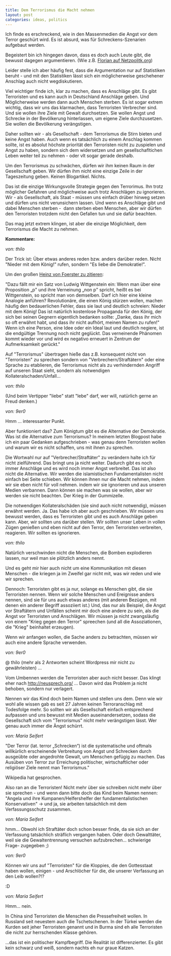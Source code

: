 ```yaml
---
title: Dem Terrorismus die Macht nehmen
layout: post
categories: ideas, politics
---
```

Ich finde es erschreckend, wie in den Massenmedien die Angst vor dem Terror geschürt wird. Es ist absurd, was für Schreckens-Szenarien aufgebaut werden.

Begeistert bin ich hingegen davon, dass es doch auch Leute gibt, die bewusst dagegen argumentieren. (Wie z.B. <a href="http://www.netzpolitik.org/2010/die-bilder-der-anschlage-im-kopf-widerspruch-zwischen-angst-vor-terrorismus-und-wirklichkeit/">Florian auf Netzpolitk.org</a>)

Leider stelle ich aber häufig fest, dass die Argumentation nur auf Statistiken beruht - und mit den Statistiken lässt sich ein möglicherweise geschehener Anschlag auch nicht wegdiskutieren.

Viel wichtiger finde ich, klar zu machen, dass es Anschläge gibt. Es gibt Terroristen und es kann auch in Deutschland Anschläge geben. Und Möglicherweise werden dann auch Menschen sterben. Es ist sogar extrem wichtig, dass wir uns das klarmachen, dass Terroristen Verbrecher sind. Und sie wollen ihre Ziele mit Gewalt durchsetzen. Sie wollen Angst und Schrecke in der Bevölkerung hinterlassen, um eigene Ziele durchzusetzen. Sie wollen die Bevölkerung verängstigen.

Daher sollten wir - als Gesellschaft - dem Terrorismus die Stirn bieten und keine Angst haben. Auch wenn es tatsächlich zu einem Anschlag kommen sollte, ist es absolut höchste priorität den Terroristen nicht zu zuspielen und Angst zu haben, sondern sich dem widersetzen und am gesellschafltichen Leben weiter teil zu nehmen - oder vlt sogar gerade deshalb.

Um den Terrorismus zu schwächen, dürfen wir ihm keinen Raum in der Gesellschaft geben. Wir dürfen ihm nicht eine einzige Zeile in der Tageszeitung geben. Keinen Blogartikel. Nichts.

Das ist die einzige Wirkungsvolle Strategie gegen den Terrorimus. Ihn trotz möglicher Gefahren und möglichweise auch trotz Anschlägen zu ignorieren. Wir - als Gesellschaft, als Staat - müssen uns einfach drüber hinweg setzen und dürfen uns nicht verunsichern lassen. Und wenn es Anschläge gibt und dabei Menschen sterben -  dann sterben eben Menschen, aber wir dürfen den Terroristen trotzdem nicht den Gefallen tun und sie dafür beachten.

Das mag jetzt extrem klingen, ist aber die einzige Möglichkeit, dem Terrorismus die Macht zu nehmen.


__Kommentare:__


_von: thilo_

Der Trick ist: Über etwas anderes reden bzw. anders darüber reden. Nicht "Nieder mit dem König!" rufen, sondern "Es liebe die Demokratie!". 

Um den großen <a href="http://www.muenster.org/august/philosophie/projekte/0001131/christina_wahr/Foerster.htm" rel="nofollow">Heinz von Foerster zu zitieren</a>:

"Dazu fällt mir ein Satz von Ludwig Wittgenstein ein: Wenn man über eine Proposition „p" und ihre Verneinung „non p" spricht, heißt es bei Wittgenstein, so spricht man von demselben. Darf ich hier eine kleine Analogie anführen? Revolutionäre, die einen König stürzen wollen, machen häufig den bedauerlichen Fehler, dass sie laut und deutlich schreien: Nieder mit dem König! Das ist natürlich kostenlose Propaganda für den König, der sich bei seinen Gegnern eigentlich bedanken sollte: „Danke, dass ihr mich so oft erwähnt habt, und dass ihr nicht aufhört, meinen Namen zu rufen!" Wenn ich eine Person, eine Idee oder ein Ideal laut und deutlich negiere, ist die endgültige Trennung noch nicht geglückt. Das verneinende Phänomen kommt wieder vor und wird ex negativo erneuert in Zentrum der Aufmerksamkeit gerückt."

Auf "Terrorismus" übertragen hieße das z.B. konsequent nicht von "Terroristen" zu sprechen sondern von "Verbrechern/Straftätern" oder eine Sprache zu etablieren, die Terrorismus nicht als zu verhindernden Angriff auf unseren Staat sieht, sondern als notwendigen Kollateralschaden/Unfall...

			
_von: thilo_
			
(Und beim Vertipper "liebe" statt "lebe" darf, wer will, natürlich gerne an Freud denken.)

			
_von: 9er0_
			
Hmm ... interessanter Punkt.

Aber funktioniert das?
Zum Königtum gibt es die Alternative der Demokratie. Was ist die Alternative zum Terrorismus?
In meinem letzten Blogpost habe ich ein paar Gedanken aufgeschrieben - was genau denn Terroristen wollen und warum wir es nicht schaffen, uns mit ihnen zu sprechen.

Die Wortwahl nur auf "Verbrecher/Straftäter" zu verändern halte ich für nicht zielführend. Das bringt uns ja nicht weiter. Dadurch gibt es noch immer Anschläge und es wird noch immer Angst verbreitet.
Das ist also nicht die Alternative. Wir werden die islamistischen Fundamentalisten nicht einfach bei Seite schieben. Wir können ihnen nur die Macht nehmen, indem wir sie eben nicht für voll nehmen. indem wir sie ignorieren und aus unseren Medien verbannen. Dann können sie machen was sie wollen, aber wir werden sie nicht beachten. Der Krieg in der Gummizelle.

Die notwendigen Kollateralschäden (sie sind auch nicht notwendig), müssen erwähnt werden. Ja. Das habe ich aber auch geschrieben. Wir müssen uns bewusst werden, dass es Terroristen gibt und es auch Anschläge geben kann. Aber, wir sollten uns darüber stellen. Wir sollten unser Leben in vollen Zügen genießen und eben nicht auf den Terror, den Terroristen verbreiten, reagieren. Wir sollten es ignorieren.

			
_von: thilo_
			
Natürlich verschwinden nicht die Menschen, die Bomben explodieren lassen, nur weil man sie plötzlich anders nennt. 

Und es geht mir hier auch nicht um eine Kommunikation mit diesen Menschen - die kriegen ja im Zweifel gar nicht mit, was wir reden und wie wir sprechen. 

Dennoch: Terroristen gibt es ja nur, solange es Menschen gibt, die sie Terroristen nennen. Wenn wir solche Menschen und Ereignisse anders nennen, sind sie für uns auch etwas anderes (mit anderen Bezügen, mit denen ein anderer Begriff assoziiert ist.) Und, das nur als Beispiel, die Angst vor Straftätern und Unfällen scheint mir doch eine andere zu sein, als die Angst vor Terroristen und Anschlägen. Wir müssen ja nicht zwangsläufig von einem "Krieg gegen den Terror" spreechen (und all die Assoziationen, die "Krieg" beinhaltet erzeugen). 

Wenn wir anfangen wollen, die Sache anders zu betrachten, müssen wir auch eine andere Sprache verwenden.

			
_von: 9er0_
			
@ thilo (mehr als 2 Antworten scheint Wordpress mir nicht zu gewährleisten) ...

Vom Umbennen werden die Terroristen aber auch nicht besser. Das klingt eher nach http://neusprech.org/ ...
Davon wird das Problem ja nicht behoben, sondern nur verlagert.

Nennen wir das Kind doch beim Namen und stellen uns dem. Denn wie wir wohl alle wissen gab es seit 27 Jahren keinen Terroranschlag mit Todesfolge mehr.
So sollten wir als Gesellschaft einfach entsprechend aufpassen und uns bewusst mit Medien auseinandersetzen, sodass die Gesellschaft sich vom "Terrorismus" nicht mehr verängstigen lässt. Wer genau auch immer die Ängst schürrt.

			
_von: Maria Seifert_
			
"Der Terror (lat. terror „Schrecken“) ist die systematische und oftmals willkürlich erscheinende Verbreitung von Angst und Schrecken durch ausgeübte oder angedrohte Gewalt, um Menschen gefügig zu machen. Das Ausüben von Terror zur Erreichung politischer, wirtschaftlicher oder religiöser Ziele nennt man Terrorismus."

Wikipedia hat gesprochen.

Also ran an die Terroristen! Nicht mehr über sie schreiben nicht mehr über sie sprechen - und wenn dann bitte doch das Kind beim Namen nennen:
"Angela und ihre Kumpanen/Helfershelfer der fundamentalistischen Konservativen" 
-&gt; und ja, sie arbeiten tatsächlich mit dem Verfassungsschutz zusammen.

			
_von: Maria Seifert_
			
hmm... Obwohl ich Straftäter doch schon besser finde, da sie sich an der Verfassung tatsächlich sträflich vergangen haben. Oder doch Gewalttäter, weil sie die Gewaltentrennung versuchen aufzubrechen... schwierige Frage- zugegeben ;)

			
_von: 9er0_
			
Können wir uns auf "Terroristen" für die Kloppies, die den Gottesstaat haben wollen, einigen - und Arschlöcher für die, die unserer Verfassung an den Leib wollen?!?

:D

			
_von: Maria Seifert_
			
Hmm... nein.

In China sind Terroristen die Menschen die Pressefreiheit wollen. In Russland seit neuestem auch die Tschetschenen. In der Türkei werden die Kurden seit jeher Terroristen genannt und in Burma sind eh alle Terroristen die nicht zur herrschenden Klasse gehören.

...das ist ein politischer Kampfbegriff. Die Realität ist differenzierter. Es gibt kein schwarz und weiß, sondern nachts eh nur graue Katzen.

